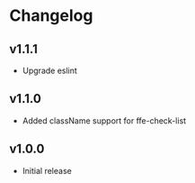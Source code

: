 # Changelog

## v1.1.1

* Upgrade eslint

## v1.1.0

* Added className support for ffe-check-list

## v1.0.0

* Initial release
